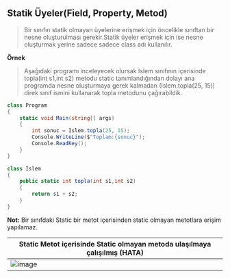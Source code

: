 ## Statik Üyeler(Field, Property, Metod) ##

> Bir sınıfın statik olmayan üyelerine erişmek için öncelikle sınıftan bir nesne oluşturulması gerekir.Statik üyeler erişmek için ise nesne oluşturmak yerine sadece sadece class adı kullanılır.

**Örnek**
> Aşağıdaki programı inceleyecek olursak Islem sınıfının içerisinde topla(int s1,int s2)  metodu static tanımlandığından dolayı ana programda nesne oluşturmaya gerek kalmadan (Islem.topla(25, 15)) direk sınıf ismini kullanarak topla metodunu çağırabildik.

```csharp
class Program
{
    static void Main(string[] args)
    {
        int sonuc = Islem.topla(25, 15);
        Console.WriteLine($"Toplam:{sonuc}");
        Console.ReadKey();
    }
}

class Islem
{
    public static int topla(int s1,int s2)
    {
        return s1 + s2;
    }
}
```

**Not:** Bir sınıfdaki Static bir metot içerisinden static olmayan metotlara erişim yapılamaz.

| Static Metot içerisinde Static olmayan metoda ulaşılmaya çalışılmış (**HATA**)    | 
| ----------- | 
| ![image](https://user-images.githubusercontent.com/28144917/145557806-8e6b51e9-0541-42f4-97b1-211478e31b64.png)|
